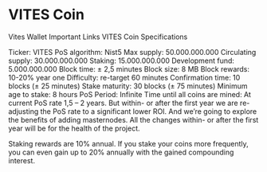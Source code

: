 # VITES Coin
Vites Wallet 
Important Links
VITES Coin Specifications

Ticker: VITES
PoS algorithm: Nist5
Max supply: 50.000.000.000
Circulating supply: 30.000.000.000
Staking: 15.000.000.000
Development fund: 5.000.000.000
Block time: ± 2,5 minutes
Block size: 8 MB
Block rewards: 10-20% year one
Difficulty: re-target 60 minutes
Confirmation time: 10 blocks (± 25 minutes)
Stake maturity: 30 blocks (± 75 minutes)
Minimum age to stake: 8 hours
PoS Period: Infinite
Time until all coins are mined: At current PoS rate 1,5 – 2 years. But within- or after the first year we are re-adjusting the PoS rate to a significant lower ROI. And we’re going to explore the benefits of adding masternodes. All the changes within- or after the first year will be for the health of the project.

Staking rewards are 10% annual. If you stake your coins more frequently,  you can even gain up to 20% annually with the gained compounding interest.
